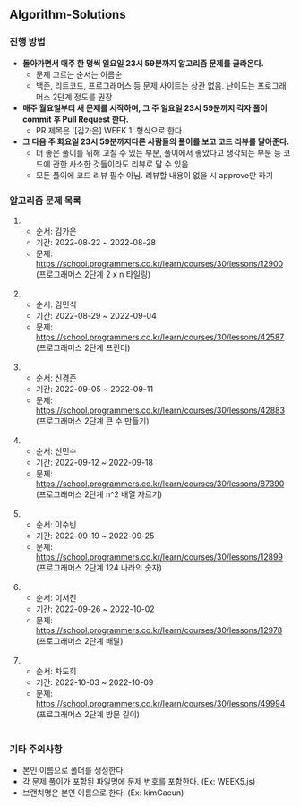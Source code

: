 ## Algorithm-Solutions

### 진행 방법

- <b>돌아가면서 매주 한 명씩 일요일 23시 59분까지 알고리즘 문제를 골라온다. </b>
    - 문제 고르는 순서는 이름순
    - 백준, 리트코드, 프로그래머스 등 문제 사이트는 상관 없음. 난이도는 프로그래머스 2단계 정도를 권장
-  <b>매주 월요일부터 새 문제를 시작하며, 그 주 일요일 23시 59분까지 각자 풀이 commit 후 Pull Request 한다.</b>
    - PR 제목은 '[김가은] WEEK 1' 형식으로 한다. 
- <b>그 다음 주 화요일 23시 59분까지다른 사람들의 풀이를 보고 코드 리뷰를 달아준다.</b>  
    - 더 좋은 풀이를 위해 고칠 수 있는 부분, 풀이에서 좋았다고 생각되는 부분 등 코드에 관한 사소한 것들이라도 리뷰로 달 수 있음
    - 모든 풀이에 코드 리뷰 필수 아님. 리뷰할 내용이 없을 시 approve만 하기

### 알고리즘 문제 목록

1.
    - 순서: 김가은
    - 기간: 2022-08-22 ~ 2022-08-28
    - 문제: https://school.programmers.co.kr/learn/courses/30/lessons/12900 (프로그래머스 2단계 2 x n 타일링)
    </br>

2.
    - 순서: 김민식
    - 기간: 2022-08-29 ~ 2022-09-04
    - 문제: https://school.programmers.co.kr/learn/courses/30/lessons/42587 (프로그래머스 2단계 프린터)
    </br>
    
3.
    - 순서: 신경준
    - 기간: 2022-09-05 ~ 2022-09-11
    - 문제: https://school.programmers.co.kr/learn/courses/30/lessons/42883 (프로그래머스 2단계 큰 수 만들기)
    </br>
    
4.
    - 순서: 신민수
    - 기간: 2022-09-12 ~ 2022-09-18
    - 문제: https://school.programmers.co.kr/learn/courses/30/lessons/87390 (프로그래머스 2단계 n^2 배열 자르기)
    </br>

5.
    - 순서: 이수빈
    - 기간: 2022-09-19 ~ 2022-09-25
    - 문제: https://school.programmers.co.kr/learn/courses/30/lessons/12899 (프로그래머스 2단계 124 나라의 숫자)
    </br>

6.
    - 순서: 이서진
    - 기간: 2022-09-26 ~ 2022-10-02
    - 문제: https://school.programmers.co.kr/learn/courses/30/lessons/12978 (프로그래머스 2단계 배달)
    </br>

7.
    - 순서: 차도희
    - 기간: 2022-10-03 ~ 2022-10-09
    - 문제: https://school.programmers.co.kr/learn/courses/30/lessons/49994 (프로그래머스 2단계 방문 길이)
    </br>
### 기타 주의사항
- 본인 이름으로 폴더를 생성한다. 
- 각 문제 풀이가 포함된 파일명에 문제 번호를 포함한다. (Ex: WEEK5.js)
- 브랜치명은 본인 이름으로 한다. (Ex: kimGaeun)
